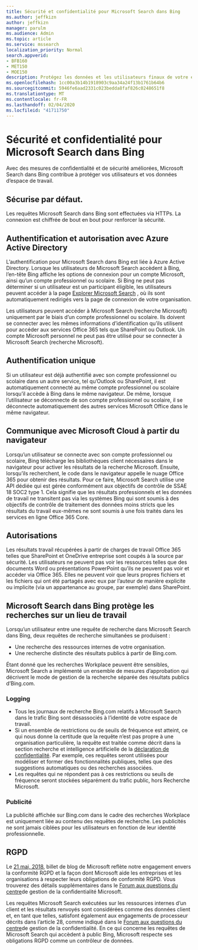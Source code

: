 ```yaml
---
title: Sécurité et confidentialité pour Microsoft Search dans Bing
ms.author: jeffkizn
author: jeffkizn
manager: parulm
ms.audience: Admin
ms.topic: article
ms.service: mssearch
localization_priority: Normal
search.appverid:
- BFB160
- MET150
- MOE150
description: Protégez les données et les utilisateurs finaux de votre entreprise tout en fournissant des informations aux utilisateurs autorisés à l’aide de Microsoft Search dans Bing
ms.openlocfilehash: 1cc00a3b14b1918903c9aa34a24f13b1761b64b6
ms.sourcegitcommit: 5946fe6aad2331c023bedda8faf826c0248651f8
ms.translationtype: MT
ms.contentlocale: fr-FR
ms.lasthandoff: 02/04/2020
ms.locfileid: "41711750"
---
```

# <a name="security-and-privacy-for-microsoft-search-in-bing"></a>Sécurité et confidentialité pour Microsoft Search dans Bing

Avec des mesures de confidentialité et de sécurité améliorées, Microsoft Search dans Bing contribue à protéger vos utilisateurs et vos données d’espace de travail.

## <a name="secure-by-default"></a>Sécurise par défaut.

Les requêtes Microsoft Search dans Bing sont effectuées via HTTPs. La connexion est chiffrée de bout en bout pour renforcer la sécurité.
  
## <a name="authentication-and-authorization-with-azure-active-directory"></a>Authentification et autorisation avec Azure Active Directory

L’authentification pour Microsoft Search dans Bing est liée à Azure Active Directory. Lorsque les utilisateurs de Microsoft Search accèdent à Bing, l’en-tête Bing affiche les options de connexion pour un compte Microsoft, ainsi qu’un compte professionnel ou scolaire. Si Bing ne peut pas déterminer si un utilisateur est un participant éligible, les utilisateurs peuvent accéder à la page [Explorer Microsoft Search](https://www.bing.com/business/explore) , où ils sont automatiquement redirigés vers la page de connexion de votre organisation.

Les utilisateurs peuvent accéder à Microsoft Search (recherche Microsoft) uniquement par le biais d’un compte professionnel ou scolaire. Ils doivent se connecter avec les mêmes informations d’identification qu’ils utilisent pour accéder aux services Office 365 tels que SharePoint ou Outlook. Un compte Microsoft personnel ne peut pas être utilisé pour se connecter à Microsoft Search (recherche Microsoft).

## <a name="single-sign-on"></a>Authentification unique

Si un utilisateur est déjà authentifié avec son compte professionnel ou scolaire dans un autre service, tel qu’Outlook ou SharePoint, il est automatiquement connecté au même compte professionnel ou scolaire lorsqu’il accède à Bing dans le même navigateur. De même, lorsque l’utilisateur se déconnecte de son compte professionnel ou scolaire, il se déconnecte automatiquement des autres services Microsoft Office dans le même navigateur.
  
## <a name="communicates-with-the-microsoft-cloud-from-the-browser"></a>Communique avec Microsoft Cloud à partir du navigateur

Lorsqu’un utilisateur se connecte avec son compte professionnel ou scolaire, Bing télécharge les bibliothèques client nécessaires dans le navigateur pour activer les résultats de la recherche Microsoft. Ensuite, lorsqu’ils recherchent, le code dans le navigateur appelle le nuage Office 365 pour obtenir des résultats. Pour ce faire, Microsoft Search utilise une API dédiée qui est gérée conformément aux objectifs de contrôle de SSAE 18 SOC2 type 1. Cela signifie que les résultats professionnels et les données de travail ne transitent pas via les systèmes Bing qui sont soumis à des objectifs de contrôle de traitement des données moins stricts que les résultats du travail eux-mêmes ne sont soumis à une fois traités dans les services en ligne Office 365 Core.
  
## <a name="permissions"></a>Autorisations

Les résultats travail récupérées à partir de charges de travail Office 365 telles que SharePoint et OneDrive entreprise sont coupés à la source par sécurité. Les utilisateurs ne peuvent pas voir les ressources telles que des documents Word ou présentations PowerPoint qu’ils ne peuvent pas voir et accéder via Office 365. Elles ne peuvent voir que leurs propres fichiers et les fichiers qui ont été partagés avec eux par l’auteur de manière explicite ou implicite (via un appartenance au groupe, par exemple) dans SharePoint.

## <a name="microsoft-search-in-bing-protects-workplace-searches"></a>Microsoft Search dans Bing protège les recherches sur un lieu de travail

Lorsqu’un utilisateur entre une requête de recherche dans Microsoft Search dans Bing, deux requêtes de recherche simultanées se produisent :

- Une recherche des ressources internes de votre organisation.
- Une recherche distincte des résultats publics à partir de Bing.com.

Étant donné que les recherches Workplace peuvent être sensibles, Microsoft Search a implémenté un ensemble de mesures d’approbation qui décrivent le mode de gestion de la recherche séparée des résultats publics d’Bing.com.

### <a name="logging"></a>Logging

- Tous les journaux de recherche Bing.com relatifs à Microsoft Search dans le trafic Bing sont désassociés à l’identité de votre espace de travail.
- Si un ensemble de restrictions ou de seuils de fréquence est atteint, ce qui nous donne la certitude que la requête n’est pas propre à une organisation particulière, la requête est traitée comme décrit dans la section recherche et intelligence artificielle de la [déclaration de confidentialité](https://privacy.microsoft.com/privacystatement). Par exemple, ces requêtes seront utilisées pour modéliser et former des fonctionnalités publiques, telles que des suggestions automatiques ou des recherches associées.
- Les requêtes qui ne répondent pas à ces restrictions ou seuils de fréquence seront stockées séparément du trafic public, hors Recherche Microsoft.

### <a name="advertising"></a>Publicité

La publicité affichée sur Bing.com dans le cadre des recherches Workplace est uniquement liée au contenu des requêtes de recherche. Les publicités ne sont jamais ciblées pour les utilisateurs en fonction de leur identité professionnelle.

## <a name="gdpr"></a>RGPD

Le [21 mai, 2018,](https://blogs.microsoft.com/on-the-issues/2018/05/21/microsofts-commitment-to-gdpr-privacy-and-putting-customers-in-control-of-their-own-data/) billet de blog de Microsoft reflète notre engagement envers la conformité RGPD et la façon dont Microsoft aide les entreprises et les organisations à respecter leurs obligations de conformité RGPD. Vous trouverez des détails supplémentaires dans le [Forum aux questions du centre](https://www.microsoft.com/trustcenter/privacy/gdpr/gdpr-faqs)de gestion de la confidentialité Microsoft.

Les requêtes Microsoft Search exécutées sur les ressources internes d’un client et les résultats renvoyés sont considérées comme des données client et, en tant que telles, satisfont également aux engagements de processeur décrits dans l’article 28, comme indiqué dans le [Forum aux questions du centre](https://www.microsoft.com/trustcenter/privacy/gdpr/gdpr-faqs)de gestion de la confidentialité. En ce qui concerne les requêtes de Microsoft Search qui accèdent à public Bing, Microsoft respecte ses obligations RGPD comme un contrôleur de données.

